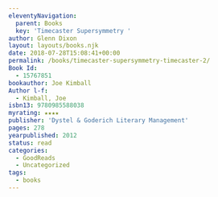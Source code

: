 ```yaml
---
eleventyNavigation:
  parent: Books
  key: 'Timecaster Supersymmetry '
author: Glenn Dixon
layout: layouts/books.njk
date: 2018-07-28T15:08:41+00:00
permalink: /books/timecaster-supersymmetry-timecaster-2/
Book Id:
  - 15767851
bookauthor: Joe Kimball
Author l-f:
  - Kimball, Joe
isbn13: 9780985588038
myrating: ★★★★
publisher: 'Dystel & Goderich Literary Management'
pages: 278
yearpublished: 2012
status: read
categories:
  - GoodReads
  - Uncategorized
tags:
  - books
---
```

